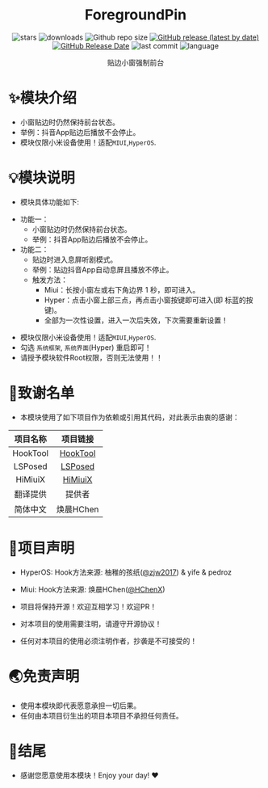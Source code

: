 <div align="center">
<h1>ForegroundPin</h1>

![stars](https://img.shields.io/github/stars/HChenX/ForegroundPin?style=flat)
![downloads](https://img.shields.io/github/downloads/HChenX/ForegroundPin/total)
![Github repo size](https://img.shields.io/github/repo-size/HChenX/ForegroundPin)
[![GitHub release (latest by date)](https://img.shields.io/github/v/release/HChenX/ForegroundPin)](https://github.com/HChenX/ForegroundPin/releases)
[![GitHub Release Date](https://img.shields.io/github/release-date/HChenX/ForegroundPin)](https://github.com/HChenX/ForegroundPin/releases)
![last commit](https://img.shields.io/github/last-commit/HChenX/ForegroundPin?style=flat)
![language](https://img.shields.io/badge/language-java-purple)

[//]: # (<p><b><a href="README-en.md">English</a> | <a href="README.md">简体中文</a></b></p>)
<p>贴边小窗强制前台</p>
</div>

# ✨模块介绍

- 小窗贴边时仍然保持前台状态。
- 举例：抖音App贴边后播放不会停止。
- 模块仅限小米设备使用！适配`MIUI`,`HyperOS`.

# 💡模块说明

- 模块具体功能如下:

* 功能一：
    * 小窗贴边时仍然保持前台状态。
    * 举例：抖音App贴边后播放不会停止。
* 功能二：
    * 贴边时进入息屏听剧模式。
    * 举例：贴边抖音App自动息屏且播放不停止。
    * 触发方法：
        * Miui：长按小窗左或右下角边界 1 秒，即可进入。
        * Hyper：点击小窗上部三点，再点击小窗按键即可进入(即 标蓝的按键)。
        * 全部为一次性设置，进入一次后失效，下次需要重新设置！

- 模块仅限小米设备使用！适配`MIUI`,`HyperOS`.
- 勾选 `系统框架`, `系统界面`(Hyper) 重启即可！
- 请授予模块软件Root权限，否则无法使用！！

# 🙏致谢名单

- 本模块使用了如下项目作为依赖或引用其代码，对此表示由衷的感谢：

|   项目名称   |                      项目链接                      |
|:--------:|:----------------------------------------------:|
| HookTool | [HookTool](https://github.com/HChenX/HookTool) |
| LSPosed  | [LSPosed](https://github.com/LSPosed/LSPosed)  |
| HiMiuiX  |  [HiMiuiX](https://github.com/HChenX/HiMiuiX)  |
|   翻译提供   |                      提供者                       |
|   简体中文   |                    焕晨HChen                     |

# 📢项目声明

- HyperOS: Hook方法来源: 柚稚的孩纸([@zjw2017](https://github.com/zjw2017)) & yife & pedroz
- Miui: Hook方法来源: 焕晨HChen([@HChenX](https://github.com/HChenX))

- 项目将保持开源！欢迎互相学习！欢迎PR！
- 对本项目的使用需要注明，请遵守开源协议！
- 任何对本项目的使用必须注明作者，抄袭是不可接受的！

# 🌏免责声明

- 使用本模块即代表愿意承担一切后果。
- 任何由本项目衍生出的项目本项目不承担任何责任。

# 🎉结尾

- 感谢您愿意使用本模块！Enjoy your day! ♥️
